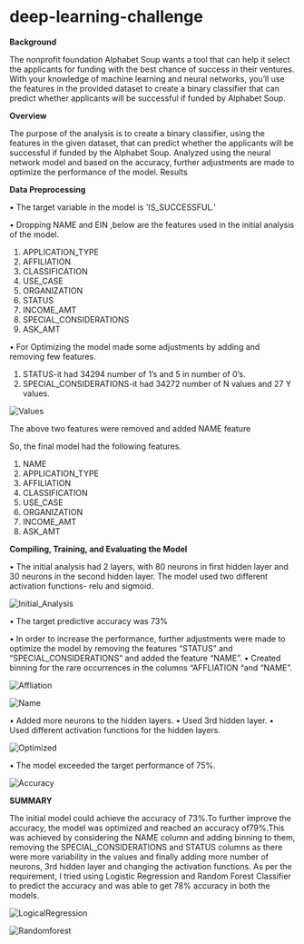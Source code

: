 # deep-learning-challenge

**Background**

The nonprofit foundation Alphabet Soup wants a tool that can help it select the applicants for funding with the best chance of success in their ventures. With your knowledge of machine learning and neural networks, you’ll use the features in the provided dataset to create a binary classifier that can predict whether applicants will be successful if funded by Alphabet Soup.

**Overview**

The purpose of the analysis is to create a binary classifier, using the features in the given dataset, that can predict whether the applicants will be successful if funded by the Alphabet Soup.
Analyzed using the neural network model and based on the accuracy, further adjustments are made to optimize the performance of the model.
Results

**Data Preprocessing**

•	The target variable in the model is 'IS_SUCCESSFUL.'

•	 Dropping NAME and EIN ,below are the features used in the initial analysis of the model.
1.	APPLICATION_TYPE
2.	AFFILIATION
3.	CLASSIFICATION
4.	USE_CASE
5.	ORGANIZATION
6.	STATUS
7.	INCOME_AMT
8.	SPECIAL_CONSIDERATIONS
9.	ASK_AMT

•	 For Optimizing the model made some adjustments by adding and removing few features.
1.	STATUS-it had 34294 number of 1’s and 5 in number of 0’s.
2.	SPECIAL_CONSIDERATIONS-it had 34272 number of N values and 27 Y values.

![Values](https://user-images.githubusercontent.com/112193116/220407878-c572bc70-fdfa-4826-adc0-3e527ad57293.jpg)

The above two features were removed and added NAME feature

So, the final model had the following features.
1.	NAME
2.	APPLICATION_TYPE
3.	AFFILIATION
4.	CLASSIFICATION
5.	USE_CASE
6.	ORGANIZATION
7.	INCOME_AMT
8.	ASK_AMT

**Compiling, Training, and Evaluating the Model**

•	The initial analysis had 2 layers, with 80 neurons in first hidden layer and 30 neurons in the second hidden layer. The model used two different activation functions- relu and sigmoid.

![Initial_Analysis](https://user-images.githubusercontent.com/112193116/220407867-f0bd2ae9-60a3-4780-82f5-91bb35c00d47.jpg)

•	The target predictive accuracy was 73%

 
•	In order to increase the performance, further adjustments were made to optimize the model by removing the features “STATUS” and “SPECIAL_CONSIDERATIONS“ and added the feature “NAME”.
•	Created binning for the rare occurrences in the columns “AFFLIATION “and “NAME”.

![Affliation](https://user-images.githubusercontent.com/112193116/220407863-8f9c6b23-f14c-47c7-ab4e-88b45ddb72d0.jpg)

![Name](https://user-images.githubusercontent.com/112193116/220407873-ca4b96bf-ae48-4b13-8791-7b159781fab7.jpg)

•	Added more neurons to the hidden layers.
•	Used 3rd hidden layer.
•	Used different activation functions for the hidden layers.

![Optimized](https://user-images.githubusercontent.com/112193116/220407876-455e0cfd-b525-4adb-8ba0-54d745d5dfde.png)

•	The model exceeded the target performance of 75%.

![Accuracy](https://user-images.githubusercontent.com/112193116/220407860-178caf01-2917-4070-bc88-d53e68745500.png)
 

**SUMMARY**

The initial model could achieve the accuracy of 73%.To further improve the accuracy, the model was optimized and reached an accuracy of79%.This was achieved by considering the NAME column and adding binning to them, removing the SPECIAL_CONSIDERATIONS and STATUS columns as there were more variability in the values and finally adding more number of neurons, 3rd hidden layer and changing the activation functions.
As per the requirement, I tried using Logistic Regression and Random Forest Classifier to predict the accuracy and was able to get 78% accuracy in both the models.

![LogicalRegression](https://user-images.githubusercontent.com/112193116/220407872-3a47c11c-839e-40ce-846e-be2b55522c44.png)

![Randomforest](https://user-images.githubusercontent.com/112193116/220407877-51ac4fe4-60e8-4d17-b4b3-7c2178f669a7.png)

 
 


 

  
